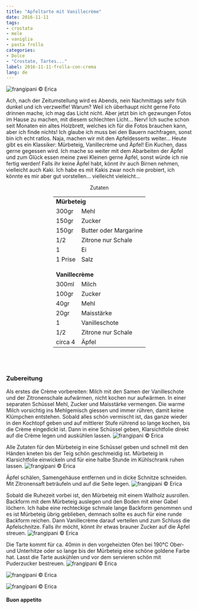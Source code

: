 ```yaml
---
title: "Apfeltarte mit Vanillecrème"
date: 2016-11-11
tags:
- crostata
- mele
- vaniglia
- pasta frolla
categories:
- Dolce
- "Crostate, Tartes..."
label: 2016-11-11-frolla-con-crema
lang: de
---
```

![](../2016-11-11-frolla-con-crema-alla-vaniglia-e-mele/header.jpg "frangipani © Erica")

Ach, nach der Zeitumstellung wird es Abends, nein Nachmittags sehr früh dunkel und ich verzweifle! Warum? Weil ich überhaupt nicht gerne Foto drinnen mache, ich mag das Licht nicht. Aber jetzt bin ich gezwungen Fotos im Hause zu machen, mit diesem schlechten Licht... Nerv! Ich suche schon seit Monaten ein altes Holzbrett, welches ich für die Fotos brauchen kann, aber ich finde nichts! Ich glaube ich muss bei den Bauern nachfragen, sonst bin ich echt ratlos. Naja, machen wir mit den Apfeldesserts weiter... Heute gibt es ein Klassiker: Mürbeteig, Vanillecrème und Äpfel! Ein Kuchen, dass gerne gegessen wird. Ich mache so weiter mit dem Abarbeiten der Äpfel und zum Glück essen meine zwei Kleinen gerne Äpfel, sonst würde ich nie fertig werden! Falls ihr keine Äpfel habt, könnt ihr auch Birnen nehmen, vielleicht auch Kaki. Ich habe es mit Kakis zwar noch nie probiert, ich könnte es mir aber gut vorstellen... vielleicht vieleicht...

<div id="wrapper" style="text-align: center">
  <div id="yourdiv" style="display: inline-block;">
    <div class="ingredients">
      <div class="ingredients-title">Zutaten</div>
      <table>
        <tbody>
          <tr>
            <td colspan="2"><b>Mürbeteig</b></td>
          </tr>
          <tr>
            <td>300gr</td>
            <td>Mehl</td>
          </tr>
          <tr>
            <td>150gr</td>
            <td>Zucker</td>
          </tr>
          <tr>
            <td>150gr</td>
            <td>Butter oder Margarine</td>
          </tr>
          <tr>
            <td>1/2</td>
            <td>Zitrone nur Schale</td>
          </tr>
          <tr>
            <td>1</td>
            <td>Ei</td>
          </tr>
          <tr>
            <td>1 Prise</td>
            <td>Salz</td>
          </tr>
          <tr style="height: 15px;"></tr>
          <tr>          
            <td colspan="2"><b>Vanillecrème</b></td>
          </tr>
          <tr>
            <td>300ml</td>
            <td>Milch</td>
          </tr>
          <tr>
            <td>100gr</td>
            <td>Zucker</td>
          </tr>
          <tr>
            <td>40gr</td>
            <td>Mehl</td>
          </tr>
          <tr>
            <td>20gr</td>
            <td>Maisstärke</td>
          </tr>
          <tr>
            <td>1</td>
            <td>Vanilleschote</td>
          </tr>
          <tr>
            <td>1/2</td>
            <td>Zitrone nur Schale</td>
          </tr>
          <tr>
            <td>circa 4</td>
            <td>Äpfel</td>
          </tr>
        </tbody>
      </table>
      <br></br>
    </div>
  </div>
</div>


<h3>
  <font color="grey">
    <i class="fa fa-cogs"></i>
  </font> Zubereitung
</h3>

Als erstes die Crème vorbereiten: Milch mit den Samen der Vanilleschote und der Zitronenschale aufwärmen, nicht kochen nur aufwärmen. In einer separaten Schüssel Mehl, Zucker und Maisstärke vermengen. Die warme Milch vorsichtig ins Mehlgemisch giessen und immer rühren, damit keine Klümpchen entstehen. Sobald alles schön vermischt ist, das ganze wieder in den Kochtopf geben und auf mittlerer Stufe rührend so lange kochen, bis die Crème eingedickt ist. Dann in eine Schüssel geben, Klarsichtfolie direkt auf die Crème legen und auskühlen lassen.
![](../2016-11-11-frolla-con-crema-alla-vaniglia-e-mele/crema.jpg "frangipani © Erica")

Alle Zutaten für den Mürbeteig in eine Schüssel geben und schnell mit den Händen kneten bis der Teig schön geschmeidig ist. Mürbeteig in Klarsichtfolie einwickeln und für eine halbe Stunde im Kühlschrank ruhen lassen.
![](../2016-11-11-frolla-con-crema-alla-vaniglia-e-mele/frolla.jpg "frangipani © Erica")

Äpfel schälen, Samengehäuse entfernen und in dicke Schnitze schneiden. Mit Zitronensaft beträufeln und auf die Seite legen.
![](../2016-11-11-frolla-con-crema-alla-vaniglia-e-mele/mele.jpg "frangipani © Erica")

Sobald die Ruhezeit vorbei ist, den Mürbeteig mit einem Wallholz ausrollen. Backform mit dem Mürbeteig auslegen und den Boden mit einer Gabel löchern. Ich habe eine rechteckige schmale lange Backform genommen und es ist Mürbeteig übrig geblieben, demnach sollte es auch für eine runde Backform reichen. Dann Vanillecrème darauf verteilen und zum Schluss die Apfelschnitze. Falls ihr möcht, könnt ihr etwas brauner Zucker auf die Äpfel streuen.
![](../2016-11-11-frolla-con-crema-alla-vaniglia-e-mele/teglia.jpg "frangipani © Erica")

Die Tarte kommt für ca. 40min in den vorgeheizten Ofen bei 190°C Ober- und Unterhitze oder so lange bis der Mürbeteig eine schöne goldene Farbe hat. Lasst die Tarte auskühlen und vor dem servieren schön mit Puderzucker bestreuen.
![](../2016-11-11-frolla-con-crema-alla-vaniglia-e-mele/risultato1.jpg "frangipani © Erica")

![](../2016-11-11-frolla-con-crema-alla-vaniglia-e-mele/risultato2.jpg "frangipani © Erica")

![](../2016-11-11-frolla-con-crema-alla-vaniglia-e-mele/risultato3.jpg "frangipani © Erica")


<h4>Buon appetito
  <font color="red">
    <i class="fa fa-smile-o"></i>
  </font>
</h4>
